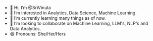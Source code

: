 - 👋 Hi, I’m @SriVinuta
- 👀 I’m interested in Analytics, Data Science, Machine Learning. 
- 🌱 I’m currently learning many things as of now.
- 💞️ I’m looking to collaborate on Machine Learning, LLM's, NLP's and Data Analytics.
- 😄 Pronouns: She/Her/Hers
